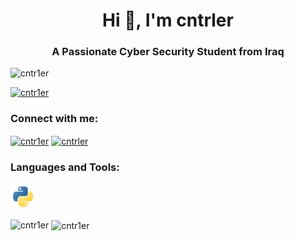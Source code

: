 <h1 align="center">Hi 👋, I'm cntrler</h1>
<h3 align="center">A Passionate Cyber Security Student from Iraq</h3>

<p align="left"> <img src="https://komarev.com/ghpvc/?username=cntr1er&label=Profile%20views&color=0e75b6&style=flat" alt="cntr1er" /> </p>

<p align="left"> <a href="https://github.com/ryo-ma/github-profile-trophy"><img src="https://github-profile-trophy.vercel.app/?username=cntr1er" alt="cntr1er" /></a> </p>

<h3 align="left">Connect with me:</h3>
<p align="left">
<a href="https://instagram.com/cntr1er" target="blank"><img align="center" src="https://raw.githubusercontent.com/rahuldkjain/github-profile-readme-generator/master/src/images/icons/Social/instagram.svg" alt="cntr1er" height="30" width="40" /></a>
<a href="https://www.youtube.com/c/cntrler" target="blank"><img align="center" src="https://raw.githubusercontent.com/rahuldkjain/github-profile-readme-generator/master/src/images/icons/Social/youtube.svg" alt="cntrler" height="30" width="40" /></a>
</p>

<h3 align="left">Languages and Tools:</h3>
<p align="left"> <a href="https://www.python.org" target="_blank" rel="noreferrer"> <img src="https://raw.githubusercontent.com/devicons/devicon/master/icons/python/python-original.svg" alt="python" width="40" height="40"/> </a> </p>

<p><img align="left" src="https://github-readme-stats.vercel.app/api/top-langs?username=cntr1er&show_icons=true&locale=en&layout=compact" alt="cntr1er" /></p>

<p>&nbsp;<img align="center" src="https://github-readme-stats.vercel.app/api?username=cntr1er&show_icons=true&locale=en" alt="cntr1er" /></p>
